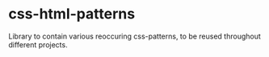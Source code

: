 css-html-patterns
=================

Library to contain various reoccuring css-patterns, to be reused throughout different projects.
